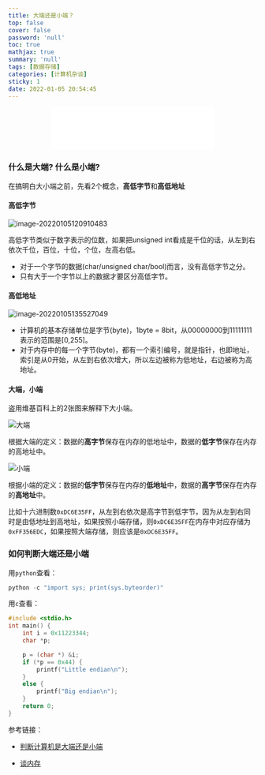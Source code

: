 ```yaml
---
title: 大端还是小端？
top: false
cover: false
password: 'null'
toc: true
mathjax: true
summary: 'null'
tags: [数据存储]
categories: [计算机杂谈]
sticky: 1
date: 2022-01-05 20:54:45
---
```


<div align="middle"><iframe frameborder="no" border="0" marginwidth="0" marginheight="0" width=330 height=86 src="//music.163.com/outchain/player?type=2&id=3560361&auto=1&height=66"></iframe></div>



### 什么是大端? 什么是小端?

在搞明白大小端之前，先看2个概念，**高低字节**和**高低地址**

#### 高低字节



![image-20220105120910483](http://img.heshipeng.com/202201051209394.png)

高低字节类似于数字表示的位数，如果把unsigned int看成是千位的话，从左到右依次千位，百位，十位，个位，左高右低。

* 对于一个字节的数据(char/unsigned char/bool)而言，没有高低字节之分。
* 只有大于一个字节以上的数据才要区分高低字节。



#### 高低地址



![image-20220105135527049](http://img.heshipeng.com/202201051355138.png)

* 计算机的基本存储单位是字节(byte)，1byte = 8bit，从00000000到11111111表示的范围是[0,255]。
* 对于内存中的每一个字节(byte)，都有一个索引编号，就是指针，也即地址，索引是从0开始，从左到右依次增大，所以左边被称为低地址，右边被称为高地址。



#### 大端，小端

盗用维基百科上的2张图来解释下大小端。

![大端](http://img.heshipeng.com/202201051401228.png)

根据大端的定义：数据的**高字节**保存在内存的低地址中，数据的**低字节**保存在内存的高地址中。



![小端](http://img.heshipeng.com/202201051407227.png)

根据小端的定义：数据的**低字节**保存在内存的**低地址**中，数据的**高字节**保存在内存的**高地址**中。



比如十六进制数`0xDC6E35FF`，从左到右依次是高字节到低字节，因为从左到右同时是由低地址到高地址，如果按照小端存储，则`0xDC6E35FF`在内存中对应存储为`0xFF356EDC`，如果按照大端存储，则应该是`0xDC6E35FF`。



### 如何判断大端还是小端

用`python`查看：

```python
python -c "import sys; print(sys.byteorder)"
```



用`c`查看：

```c
#include <stdio.h>
int main() {
    int i = 0x11223344;
    char *p;

    p = (char *) &i;
    if (*p == 0x44) {
        printf("Little endian\n");
    }
    else {
        printf("Big endian\n");
    }
    return 0;
}
```



参考链接：

* [判断计算机是大端还是小端](https://blog.csdn.net/lwfcgz/article/details/50476051)

* [谈内存](https://www.jianshu.com/p/c41741b5c19d)

